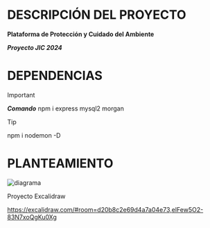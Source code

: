 #  DESCRIPCIÓN DEL PROYECTO 
**Plataforma de Protección y Cuidado del Ambiente**

***Proyecto JIC 2024*** 


# DEPENDENCIAS
> [!IMPORTANT]
> 
> ***Comando*** npm i express mysql2 morgan

> [!TIP]
> 
> npm i nodemon -D

# PLANTEAMIENTO


![diagrama](https://github.com/YERCKEN/ProAmbiente/assets/42678417/435e1b21-61f6-4dda-9385-00a4e6089f1f)

Proyecto Excalidraw

https://excalidraw.com/#room=d20b8c2e69d4a7a04e73,elFew5O2-83N7xoQgKu0Xg

